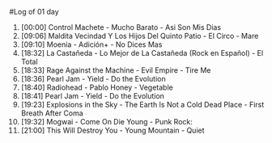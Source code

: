 #Log of 01 day

1. [00:00] Control Machete - Mucho Barato - Asi Son Mis Dias
1. [09:06] Maldita Vecindad Y Los Hijos Del Quinto Patio - El Circo - Mare
1. [09:10] Moenia - Adición+ - No Dices Mas
1. [18:32] La Castañeda - Lo Mejor de La Castañeda (Rock en Español) - El Total
1. [18:33] Rage Against the Machine - Evil Empire - Tire Me
1. [18:36] Pearl Jam - Yield - Do the Evolution
1. [18:40] Radiohead - Pablo Honey - Vegetable
1. [18:41] Pearl Jam - Yield - Do the Evolution
1. [19:23] Explosions in the Sky - The Earth Is Not a Cold Dead Place - First Breath After Coma
1. [19:32] Mogwai - Come On Die Young - Punk Rock:
1. [21:00] This Will Destroy You - Young Mountain - Quiet
